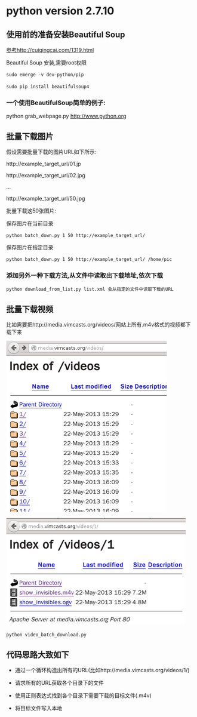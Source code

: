 # python version 2.7.10

## 使用前的准备安装Beautiful Soup

[参考http://cuiqingcai.com/1319.html](http://cuiqingcai.com/1319.html)

Beautiful Soup 安装,需要root权限

	sudo emerge -v dev-python/pip

	sudo pip install beautifulsoup4

### 一个使用BeautifulSoup简单的例子:

python grab_webpage.py http://www.python.org

## 批量下载图片

假设需要批量下载的图片URL如下所示:

http://example_target_url/01.jp

http://example_target_url/02.jpg

...

http://example_target_url/50.jpg

批量下载这50张图片:

保存图片在当前目录

	python batch_down.py 1 50 http://example_target_url/

保存图片在指定目录

	python batch_down.py 1 50 http://example_target_url/ /home/pic

### 添加另外一种下载方法,从文件中读取出下载地址,依次下载

	python download_from_list.py list.xml 会从指定的文件中读取下载的URL

## 批量下载视频

比如需要把http://media.vimcasts.org/videos/网站上所有.m4v格式的视频都下载下来

![fg1](./snap0000.png)

![fg2](./snap0001.png)

	python video_batch_download.py

## 代码思路大致如下

- 通过一个循环构造出所有的URL(比如http://media.vimcasts.org/videos/1/)

- 请求所有的URL获取各个目录下的文件

- 使用正则表达式找到各个目录下需要下载的目标文件(.m4v)

- 将目标文件写入本地

